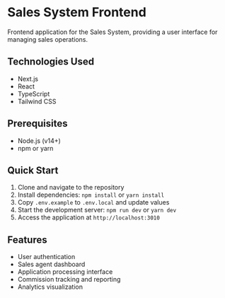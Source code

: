 # Sales System Frontend

Frontend application for the Sales System, providing a user interface for managing sales operations.

## Technologies Used

- Next.js
- React
- TypeScript
- Tailwind CSS

## Prerequisites

- Node.js (v14+)
- npm or yarn

## Quick Start

1. Clone and navigate to the repository
2. Install dependencies: `npm install` or `yarn install`
3. Copy `.env.example` to `.env.local` and update values
4. Start the development server: `npm run dev` or `yarn dev`
5. Access the application at `http://localhost:3010`

## Features

- User authentication
- Sales agent dashboard
- Application processing interface
- Commission tracking and reporting
- Analytics visualization
